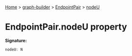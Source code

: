 [Home](./index) &gt; [graph-builder](./graph-builder.md) &gt; [EndpointPair](./graph-builder.endpointpair.md) &gt; [nodeU](./graph-builder.endpointpair.nodeu.md)

# EndpointPair.nodeU property


**Signature:**
```javascript
nodeU: N
```
